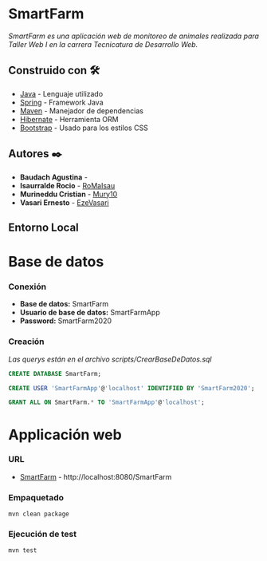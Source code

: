 # SmartFarm
_SmartFarm es una aplicación web de monitoreo de animales realizada para Taller Web I en la carrera Tecnicatura de Desarrollo Web._

## Construido con 🛠️
* [Java](https://www.oracle.com/java/technologies) - Lenguaje utilizado
* [Spring](https://spring.io/) - Framework Java
* [Maven](https://maven.apache.org/) - Manejador de dependencias
* [Hibernate](https://hibernate.org/) - Herramienta ORM
* [Bootstrap](https://getbootstrap.com/) - Usado para los estilos CSS

## Autores ✒️

* **Baudach Agustina** - []()
* **Isaurralde Rocio** - [RoMaIsau](https://github.com/RoMaIsau)
* **Murineddu Cristian** - [Mury10](https://github.com/Mury10)
* **Vasari Ernesto** - [EzeVasari](https://github.com/EzeVasari)

## Entorno Local

# Base de datos

### Conexión

* **Base de datos:** SmartFarm
* **Usuario de base de datos:** SmartFarmApp
* **Password:** SmartFarm2020

### Creación

_Las querys están en el archivo scripts/CrearBaseDeDatos.sql_

```sql
CREATE DATABASE SmartFarm;
```

```sql
CREATE USER 'SmartFarmApp'@'localhost' IDENTIFIED BY 'SmartFarm2020';
```

```sql
GRANT ALL ON SmartFarm.* TO 'SmartFarmApp'@'localhost';
```

# Applicación web

### URL

* [SmartFarm](http://localhost:8080/SmartFarm) - http://localhost:8080/SmartFarm

### Empaquetado

`mvn clean package`

### Ejecución de test

`mvn test`

